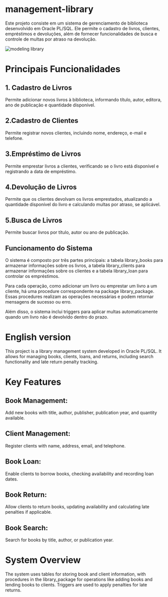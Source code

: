 
# management-library
Este projeto consiste em um sistema de gerenciamento de biblioteca desenvolvido em Oracle PL/SQL. Ele permite o cadastro de livros, clientes, empréstimos e devoluções, além de fornecer funcionalidades de busca e controle de multas por atraso na devolução.

![modeling library](https://github.com/Jesslencs/management-library/assets/128511563/cb652703-eb8d-4957-968d-5b92767dea02)



# Principais Funcionalidades
 ## 1. Cadastro de Livros

Permite adicionar novos livros à biblioteca, informando título, autor, editora, ano de publicação e quantidade disponível.

 ## 2.Cadastro de Clientes

Permite registrar novos clientes, incluindo nome, endereço, e-mail e telefone.

## 3.Empréstimo de Livros

Permite emprestar livros a clientes, verificando se o livro está disponível e registrando a data de empréstimo.

## 4.Devolução de Livros

Permite que os clientes devolvam os livros emprestados, atualizando a quantidade disponível do livro e calculando multas por atraso, se aplicável.

## 5.Busca de Livros

Permite buscar livros por título, autor ou ano de publicação.
## Funcionamento do Sistema
O sistema é composto por três partes principais: a tabela library_books para armazenar informações sobre os livros, a tabela library_clients para armazenar informações sobre os clientes e a tabela library_loan para controlar os empréstimos.

Para cada operação, como adicionar um livro ou emprestar um livro a um cliente, há uma procedure correspondente na package library_package. Essas procedures realizam as operações necessárias e podem retornar mensagens de sucesso ou erro.

Além disso, o sistema inclui triggers para aplicar multas automaticamente quando um livro não é devolvido dentro do prazo.

# English version

This project is a library management system developed in Oracle PL/SQL. It allows for managing books, clients, loans, and returns, including search functionality and late return penalty tracking.

# Key Features
## Book Management: 
Add new books with title, author, publisher, publication year, and quantity available.
## Client Management:
Register clients with name, address, email, and telephone.
## Book Loan: 
Enable clients to borrow books, checking availability and recording loan dates.
## Book Return: 
Allow clients to return books, updating availability and calculating late penalties if applicable.
## Book Search:
Search for books by title, author, or publication year.
# System Overview
The system uses tables for storing book and client information, with procedures in the library_package for operations like adding books and lending books to clients. Triggers are used to apply penalties for late returns.
